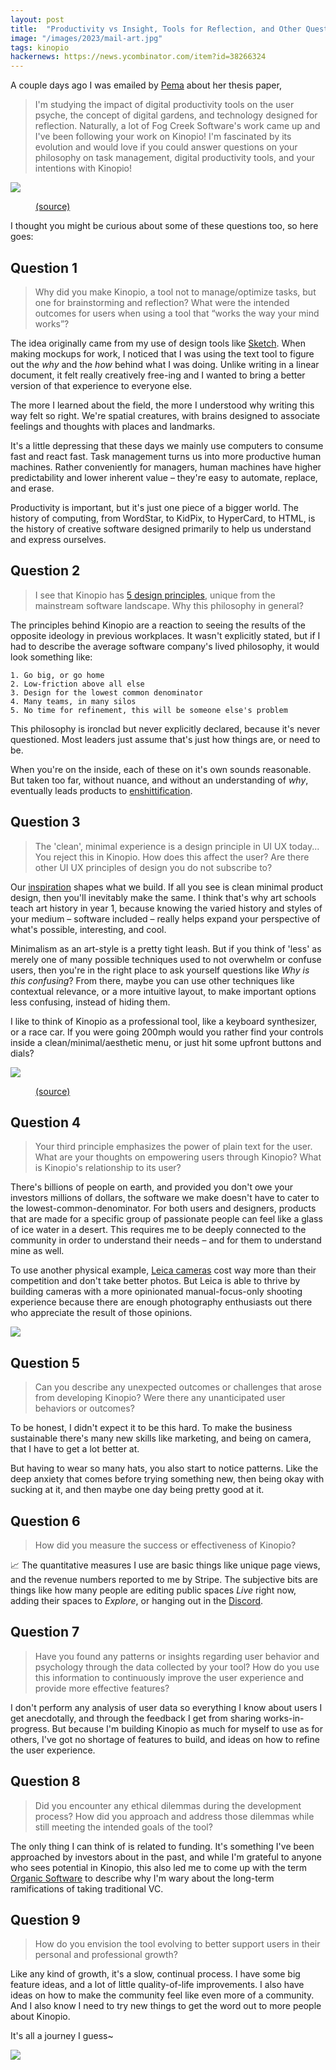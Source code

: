 ```yaml
---
layout: post
title:  "Productivity vs Insight, Tools for Reflection, and Other Questions Answered"
image: "/images/2023/mail-art.jpg"
tags: kinopio
hackernews: https://news.ycombinator.com/item?id=38266324
---
```


A couple days ago I was emailed by [Pema](https://www.instagram.com/pemaranian) about her thesis paper,


> I'm studying the impact of digital productivity tools on the user psyche, the concept of digital gardens, and technology designed for reflection. Naturally, a lot of Fog Creek Software's work came up and I've been following your work on Kinopio! I'm fascinated by its evolution and would love if you could answer questions on your philosophy on task management, digital productivity tools, and your intentions with Kinopio!

<img src="/images/2023/mail-art.jpg" class="large">
<figure>
  <figcaption>
    <a href="http://thedoilyduck.blogspot.com/2013/03/envelope-art.html">(source)</a>
  </figcaption>
</figure>

I thought you might be curious about some of these questions too, so here goes:


## Question 1

> Why did you make Kinopio, a tool not to manage/optimize tasks, but one for brainstorming and reflection? What were the intended outcomes for users when using a tool that “works the way your mind works”?

The idea originally came from my use of design tools like [Sketch](https://www.sketch.com). When making mockups for work, I noticed that I was using the text tool to figure out the _why_ and the _how_ behind what I was doing. Unlike writing in a linear document, it felt really creatively free-ing and I wanted to bring a better version of that experience to everyone else.

The more I learned about the field, the more I understood why writing this way felt so right. We're spatial creatures, with brains designed to associate feelings and thoughts with places and landmarks.

It's a little depressing that these days we mainly use computers to consume fast and react fast. Task management turns us into more productive human machines. Rather conveniently for managers, human machines have higher predictability and lower inherent value – they're easy to automate, replace, and erase.

Productivity is important, but it's just one piece of a bigger world. The history of computing, from WordStar, to KidPix, to HyperCard, to HTML, is the history of creative software designed primarily to help us understand and express ourselves.


## Question 2

> I see that Kinopio has <a href="https://pketh.org/design-principles.html">5 design principles</a>, unique from the mainstream software landscape. Why this philosophy in general?

The principles behind Kinopio are a reaction to seeing the results of the opposite ideology in previous workplaces. It wasn't explicitly stated, but if I had to describe the average software company's lived philosophy, it would look something like:

```
1. Go big, or go home
2. Low-friction above all else
3. Design for the lowest common denominator
4. Many teams, in many silos
5. No time for refinement, this will be someone else's problem
```

This philosophy is ironclad but never explicitly declared, because it's never questioned. Most leaders just assume that's just how things are, or need to be.

When you're on the inside, each of these on it's own sounds reasonable. But taken too far, without nuance, and without an understanding of _why_, eventually leads products to [enshittification](https://en.wikipedia.org/wiki/Enshittification).


## Question 3

> The 'clean', minimal experience is a design principle in UI UX today... You reject this in Kinopio. How does this affect the user? Are there other UI UX principles of design you do not subscribe to?

Our [inspiration](https://pketh.org/decade-of-inspiration.html) shapes what we build. If all you see is clean minimal product design, then you'll inevitably make the same. I think that's why art schools teach art history in year 1, because knowing the varied history and styles of your medium – software included – really helps expand your perspective of what's possible, interesting, and cool.

Minimalism as an art-style is a pretty tight leash. But if you think of 'less' as merely one of many possible techniques used to not overwhelm or confuse users, then you're in the right place to ask yourself questions like _Why is this confusing_? From there, maybe you can use other techniques like contextual relevance, or a more intuitive layout, to make important options less confusing, instead of hiding them.

I like to think of Kinopio as a professional tool, like a keyboard synthesizer, or a race car. If you were going 200mph would you rather find your controls inside a clean/minimal/aesthetic menu, or just hit some upfront buttons and dials?

<img src="/images/2023/race-car.jpg" class="">
<figure>
  <figcaption>
    <a href="https://twitter.com/F1/status/1530250985188171777">(source)</a>
  </figcaption>
</figure>


## Question 4

> Your third principle emphasizes the power of plain text for the user. What are your thoughts on empowering users through Kinopio? What is Kinopio's relationship to its user?


There's billions of people on earth, and provided you don't owe your investors millions of dollars, the software we make doesn't have to cater to the lowest-common-denominator. For both users and designers, products that are made for a specific group of passionate people can feel like a glass of ice water in a desert. This requires me to be deeply connected to the community in order to understand their needs – and for them to understand mine as well.

To use another physical example, [Leica cameras](https://leica-camera.com/en-US/photography/m) cost way more than their competition and don't take better photos. But Leica is able to thrive by building cameras with a more opinionated manual-focus-only shooting experience because there are enough photography enthusiasts out there who appreciate the result of those opinions.

<img src="/images/2023/leica-ma.webp" class="no-shadow">


## Question 5

> Can you describe any unexpected outcomes or challenges that arose from developing Kinopio? Were there any unanticipated user behaviors or outcomes?

To be honest, I didn't expect it to be this hard. To make the business sustainable there's many new skills like marketing, and being on camera, that I have to get a lot better at.

But having to wear so many hats, you also start to notice patterns. Like the deep anxiety that comes before trying something new, then being okay with sucking at it, and then maybe one day being pretty good at it.


## Question 6

> How did you measure the success or effectiveness of Kinopio?

📈 The quantitative measures I use are basic things like unique page views, and the revenue numbers reported to me by Stripe. The subjective bits are things like how many people are editing public spaces _Live_ right now, adding their spaces to _Explore_, or hanging out in the [Discord](https://discord.gg/h2sR45Nby8).


## Question 7

> Have you found any patterns or insights regarding user behavior and psychology through the data collected by your tool? How do you use this information to continuously improve the user experience and provide more effective features?

I don't perform any analysis of user data so everything I know about users I get anecdotally, and through the feedback I get from sharing works-in-progress. But because I'm building Kinopio as much for myself to use as for others, I've got no shortage of features to build, and ideas on how to refine the user experience.


## Question 8

> Did you encounter any ethical dilemmas during the development process? How did you approach and address those dilemmas while still meeting the intended goals of the tool?

The only thing I can think of is related to funding. It's something I've been approached by investors about in the past, and while I'm grateful to anyone who sees potential in Kinopio, this also led me to come up with the term [Organic Software](https://pketh.org/organic-software.html) to describe why I'm wary about the long-term ramifications of taking traditional VC.


## Question 9

> How do you envision the tool evolving to better support users in their personal and professional growth?

Like any kind of growth, it's a slow, continual process. I have some big feature ideas, and a lot of little quality-of-life improvements. I also have ideas on how to make the community feel like even more of a community. And I also know I need to try new things to get the word out to more people about Kinopio.

It's all a journey I guess~

<img src="/images/2023/mana2.webp" class="large">
